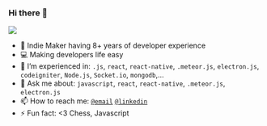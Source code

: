 ### Hi there 👋

![](https://visitor-badge.glitch.me/badge?page_id=ravisojitra.ravisojitra)

- 🏢 Indie Maker having 8+ years of developer experience
- 💻 Making developers life easy 
- 🔭 I’m experienced in: `.js`, `react`, `react-native`, `.meteor.js`, `electron.js`, `codeigniter`, `Node.js`, `Socket.io`, `mongodb`,...
- 💬 Ask me about: `javascript`, `react`, `react-native`, `.meteor.js`, `electron.js`
- 📫 How to reach me:  [`@email`](mailto:ravisojitra79@gmail.com) [`@linkedin`](https://www.linkedin.com/in/ravisojitra/)
- ⚡ Fun fact: <3 Chess, Javascript

